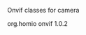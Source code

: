 Onvif classes for camera

<dependency>
  <groupId>org.homio</groupId>
  <artifactId>onvif</artifactId>
  <version>1.0.2</version>
</dependency>
